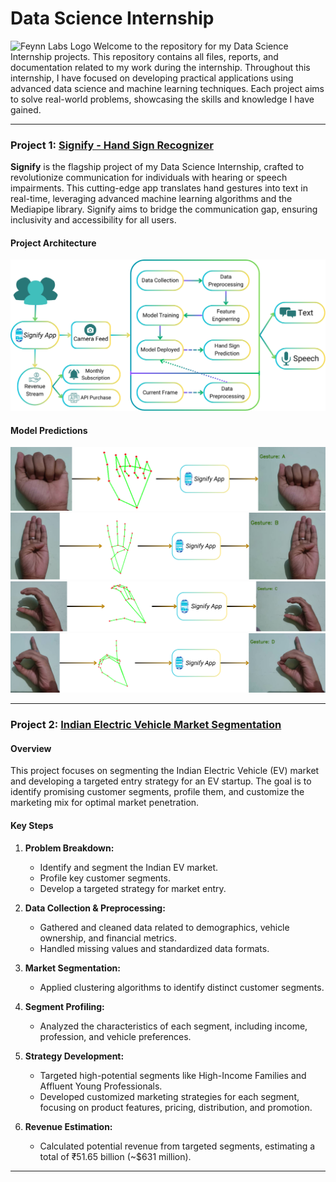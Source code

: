 # Data Science Internship 
<img src="https://feynnlabs.com/wp-content/uploads/2021/04/cropped-logo_coloured.jpg" alt="Feynn Labs Logo" width="300"/>
Welcome to the repository for my Data Science Internship projects. This repository contains all files, reports, and documentation related to my work during the internship. Throughout this internship, I have focused on developing practical applications using advanced data science and machine learning techniques. Each project aims to solve real-world problems, showcasing the skills and knowledge I have gained.


----------------------------------------------------------------------------------------------------------------------------------------------------------------------
### Project 1: [Signify - Hand Sign Recognizer](https://github.com/harshitpathak18/Data-Science-Internship-Feynn-Lab-/tree/main/Project%201%20(Signify))

**Signify** is the flagship project of my Data Science Internship, crafted to revolutionize communication for individuals with hearing or speech impairments. This cutting-edge app translates hand gestures into text in real-time, leveraging advanced machine learning algorithms and the Mediapipe library. Signify aims to bridge the communication gap, ensuring inclusivity and accessibility for all users.

#### Project Architecture
![Architecture Diagram](https://github.com/harshitpathak18/Data-Science-Internship-Feynn-Lab-/blob/main/Project%201%20(Signify)/images/Arch.png)

#### Model Predictions
  ![A](https://github.com/harshitpathak18/Data-Science-Internship-Feynn-Lab-/blob/main/Project%201%20(Signify)/images/a.png)
  ![B](https://github.com/harshitpathak18/Data-Science-Internship-Feynn-Lab-/blob/main/Project%201%20(Signify)/images/b.png)
  ![C](https://github.com/harshitpathak18/Data-Science-Internship-Feynn-Lab-/blob/main/Project%201%20(Signify)/images/c.png)
  ![D](https://github.com/harshitpathak18/Data-Science-Internship-Feynn-Lab-/blob/main/Project%201%20(Signify)/images/d.png)

------------------------------------------------------------------------------------------------------------------------------------------------------------------------

### Project 2: [Indian Electric Vehicle Market Segmentation ](https://github.com/harshitpathak18/Data-Science-Internship-Feynn-Lab-/tree/main/Project%202.1%20-%20EV%20Market%20Segmentation)

#### Overview
This project focuses on segmenting the Indian Electric Vehicle (EV) market and developing a targeted entry strategy for an EV startup. The goal is to identify promising customer segments, profile them, and customize the marketing mix for optimal market penetration.

#### Key Steps
1. **Problem Breakdown:** 
   - Identify and segment the Indian EV market.
   - Profile key customer segments.
   - Develop a targeted strategy for market entry.

2. **Data Collection & Preprocessing:**
   - Gathered and cleaned data related to demographics, vehicle ownership, and financial metrics.
   - Handled missing values and standardized data formats.

3. **Market Segmentation:**
   - Applied clustering algorithms to identify distinct customer segments.

4. **Segment Profiling:**
   - Analyzed the characteristics of each segment, including income, profession, and vehicle preferences.

5. **Strategy Development:**
   - Targeted high-potential segments like High-Income Families and Affluent Young Professionals.
   - Developed customized marketing strategies for each segment, focusing on product features, pricing, distribution, and promotion.

6. **Revenue Estimation:**
   - Calculated potential revenue from targeted segments, estimating a total of ₹51.65 billion (~$631 million).

----------------------------------------------------------------------------------------------------------------------------------------------------------------------
